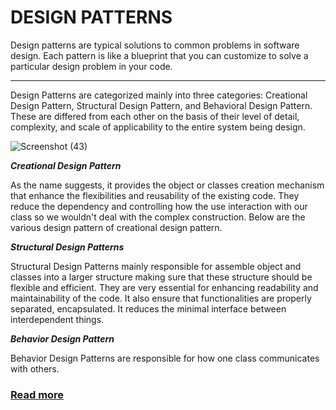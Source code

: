 # DESIGN PATTERNS

Design patterns are typical solutions to common problems in software design. Each pattern is like a blueprint that you can customize to solve a particular design problem in your code.

***
Design Patterns are categorized mainly into three categories: Creational Design Pattern, Structural Design Pattern, and Behavioral Design Pattern. These are differed from each other on the basis of their level of detail, complexity, and scale of applicability to the entire system being design.


![Screenshot (43)](https://user-images.githubusercontent.com/86893073/206897242-86532f87-884b-4368-9c2b-1fc8f201e9dd.png)


***Creational Design Pattern***

As the name suggests, it provides the object or classes creation mechanism that enhance the flexibilities and reusability of the existing code. They reduce the dependency and controlling how the use interaction with our class so we wouldn't deal with the complex construction. Below are the various design pattern of creational design pattern.

***Structural Design Patterns***

Structural Design Patterns mainly responsible for assemble object and classes into a larger structure making sure that these structure should be flexible and efficient. They are very essential for enhancing readability and maintainability of the code. It also ensure that functionalities are properly separated, encapsulated. It reduces the minimal interface between interdependent things.

***Behavior Design Pattern***

Behavior Design Patterns are responsible for how one class communicates with others.

### [Read more ](https://www.javatpoint.com/classification-of-design-pattern-in-python#:~:text=Design%20Patterns%20are%20categorized%20mainly,the%20entire%20system%20being%20design.)
